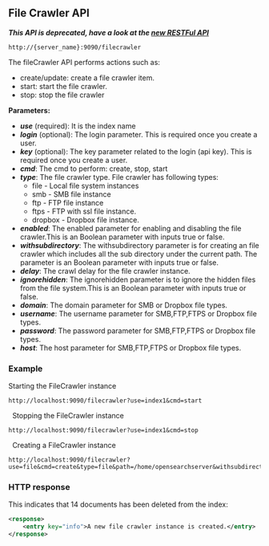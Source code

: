 ## File Crawler API

_**This API is deprecated, have a look at the [new RESTFul API](/api_v2/README.html)**_

    http://{server_name}:9090/filecrawler

The fileCrawler API performs actions such as:
* create/update: create a file crawler item.
* start: start the file crawler.
* stop: stop the file crawler

**Parameters:**
- _**use**_ (required): It is the index name
- _**login**_ (optional): The login parameter. This is required once you create a user.
- _**key**_ (optional): The key parameter related to the login (api key). This is required once you create a user.
- _**cmd**_: The cmd to perform: create, stop, start
- _**type**_: The file crawler type. File crawler has following types:
  - file - Local file system instances
  - smb - SMB file instance
  - ftp - FTP file instance
  - ftps - FTP with ssl file instance.
  - dropbox - Dropbox file instance.
- _**enabled**_: The enabled parameter for enabling and disabling the file crawler.This is an Boolean parameter with inputs true or false.
- _**withsubdirectory**_: The withsubdirectory parameter is for creating an file crawler which includes all the sub directory under the current path.
The parameter is an Boolean parameter with inputs true or false.
- _**delay**_: The crawl delay for the file crawler instance.
- _**ignorehidden**_: The ignorehidden parameter is to ignore the hidden files from the file system.This is an Boolean parameter with inputs true or false.
- _**domain**_: The domain parameter for SMB or Dropbox file types.
- _**username**_: The username parameter for SMB,FTP,FTPS or Dropbox file types.
- _**password**_: The password parameter for SMB,FTP,FTPS or Dropbox file types.
- _**host**_: The host parameter for SMB,FTP,FTPS or Dropbox file types.

### Example

Starting the FileCrawler instance

    http://localhost:9090/filecrawler?use=index1&cmd=start
 
Stopping the FileCrawler instance

    http://localhost:9090/filecrawler?use=index1&cmd=stop
 
Creating a FileCrawler instance

    http://localhost:9090/filecrawler?use=file&cmd=create&type=file&path=/home/opensearchserver&withsubdirectory=true&delay=10&enabled=true&ignorehidden=true

### HTTP response

This indicates that 14 documents has been deleted from the index:

```xml
<response>
    <entry key="info">A new file crawler instance is created.</entry>
</response>
```

